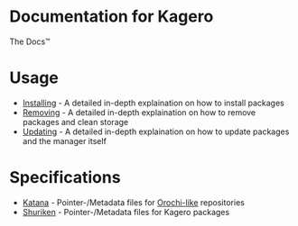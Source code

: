 # Documentation for Kagero
The Docs™

# Usage
* [Installing](usage/Installing.md) - A detailed in-depth explaination on how to install packages
* [Removing](usage/Removing.md) - A detailed in-depth explaination on how to remove packages and clean storage
* [Updating](usage/Updating.md) - A detailed in-depth explaination on how to update packages and the manager itself

# Specifications
* [Katana](specs/Katana.md) - Pointer-/Metadata files for [Orochi-like](https://github.com/Stridsvagn69420/Orochi) repositories
* [Shuriken](specs/Shuriken.md) - Pointer-/Metadata files for Kagero packages